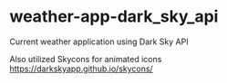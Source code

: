 # weather-app-dark_sky_api
Current weather application using Dark Sky API

Also utilized Skycons for animated icons
https://darkskyapp.github.io/skycons/
